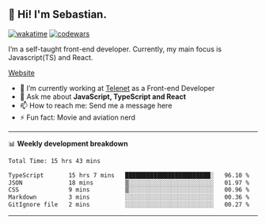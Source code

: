 ## 👋 Hi! I'm Sebastian.

[![wakatime](https://wakatime.com/badge/user/df0036c6-328a-4a39-be9b-e49417ed22a1.svg)](https://wakatime.com/@df0036c6-328a-4a39-be9b-e49417ed22a1)
[![codewars](https://www.codewars.com/users/sebavuye/badges/small)](https://www.codewars.com/users/sebavuye)

I’m a self-taught front-end developer. Currently, my main focus is Javascript(TS) and React.

[Website](https://sebastianvuye.be)

- 🔭 I’m currently working at [Telenet](https://telenet.be/) as a Front-end Developer
- 💬 Ask me about **JavaScript, TypeScript and React**
- 📫 How to reach me: Send me a message here
- ⚡ Fun fact: Movie and aviation nerd

-------

📊 **Weekly development breakdown**

<!--START_SECTION:waka-->

```txt
Total Time: 15 hrs 43 mins

TypeScript       15 hrs 7 mins   ████████████████████████░   96.10 %
JSON             18 mins         ▒░░░░░░░░░░░░░░░░░░░░░░░░   01.97 %
CSS              9 mins          ▒░░░░░░░░░░░░░░░░░░░░░░░░   00.96 %
Markdown         3 mins          ░░░░░░░░░░░░░░░░░░░░░░░░░   00.36 %
GitIgnore file   2 mins          ░░░░░░░░░░░░░░░░░░░░░░░░░   00.27 %
```

<!--END_SECTION:waka-->
-------
